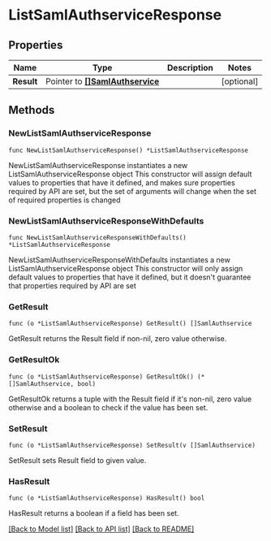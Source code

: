 # ListSamlAuthserviceResponse

## Properties

Name | Type | Description | Notes
------------ | ------------- | ------------- | -------------
**Result** | Pointer to [**[]SamlAuthservice**](SamlAuthservice.md) |  | [optional] 

## Methods

### NewListSamlAuthserviceResponse

`func NewListSamlAuthserviceResponse() *ListSamlAuthserviceResponse`

NewListSamlAuthserviceResponse instantiates a new ListSamlAuthserviceResponse object
This constructor will assign default values to properties that have it defined,
and makes sure properties required by API are set, but the set of arguments
will change when the set of required properties is changed

### NewListSamlAuthserviceResponseWithDefaults

`func NewListSamlAuthserviceResponseWithDefaults() *ListSamlAuthserviceResponse`

NewListSamlAuthserviceResponseWithDefaults instantiates a new ListSamlAuthserviceResponse object
This constructor will only assign default values to properties that have it defined,
but it doesn't guarantee that properties required by API are set

### GetResult

`func (o *ListSamlAuthserviceResponse) GetResult() []SamlAuthservice`

GetResult returns the Result field if non-nil, zero value otherwise.

### GetResultOk

`func (o *ListSamlAuthserviceResponse) GetResultOk() (*[]SamlAuthservice, bool)`

GetResultOk returns a tuple with the Result field if it's non-nil, zero value otherwise
and a boolean to check if the value has been set.

### SetResult

`func (o *ListSamlAuthserviceResponse) SetResult(v []SamlAuthservice)`

SetResult sets Result field to given value.

### HasResult

`func (o *ListSamlAuthserviceResponse) HasResult() bool`

HasResult returns a boolean if a field has been set.


[[Back to Model list]](../README.md#documentation-for-models) [[Back to API list]](../README.md#documentation-for-api-endpoints) [[Back to README]](../README.md)


